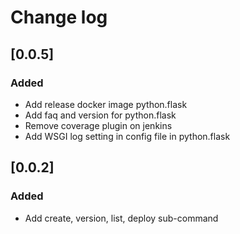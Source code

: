 # Change log

## [0.0.5]

### Added
- Add release docker image python.flask
- Add faq and version for python.flask
- Remove coverage plugin on jenkins
- Add WSGI log setting in config file in python.flask

## [0.0.2]

### Added
- Add create, version, list, deploy sub-command

